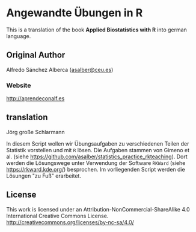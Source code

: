 # Angewandte Übungen in R

This is a translation of the book **Applied Biostatistics with R** into german language.

## Original Author
Alfredo Sánchez Alberca (asalber@ceu.es)

### Website
http://aprendeconalf.es

## translation
Jörg große Schlarmann

In diesem Script wollen wir Übungsaufgaben zu verschiedenen Teilen der Statistik vorstellen und mit `R` lösen. Die Aufgaben stammen von Gimeno et al. (siehe <https://github.com/asalber/statistics_practice_rkteaching>). Dort werden die Lösungswege unter Verwendung der Software `RKWard` (siehe <https://rkward.kde.org/>) besprochen. Im vorliegenden Script werden die Lösungen "zu Fuß" erarbeitet.



## License
This work is licensed under an Attribution-NonCommercial-ShareAlike 4.0 International Creative Commons License. 
http://creativecommons.org/licenses/by-nc-sa/4.0/
